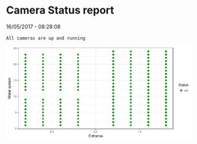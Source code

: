 Camera Status report
================
16/05/2017 - 08:28:08

    All cameras are up and running

![](camreport_files/figure-markdown_github/unnamed-chunk-2-1.png)
